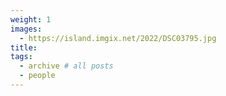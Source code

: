 ```yaml
---
weight: 1
images:
  - https://island.imgix.net/2022/DSC03795.jpg
title:
tags:
  - archive # all posts
  - people
---
```

